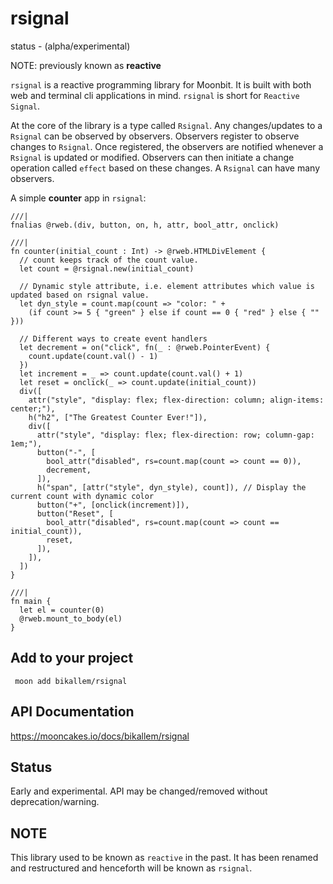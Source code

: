 # rsignal 
status - (alpha/experimental)

NOTE: previously known as **reactive**

`rsignal` is a reactive programming library for Moonbit. It is built with both web and terminal cli applications in mind. `rsignal` is short for `Reactive Signal`.

At the core of the library is a type called `Rsignal`. Any changes/updates to a `Rsignal` can be observed by observers. Observers register to observe changes to `Rsignal`. Once registered, the observers are notified whenever a `Rsignal` is updated or modified. Observers can then initiate a change operation called `effect` based on these changes. A `Rsignal` can have many observers.

A simple **counter** app in `rsignal`:
```moonbit
///|
fnalias @rweb.(div, button, on, h, attr, bool_attr, onclick)

///|
fn counter(initial_count : Int) -> @rweb.HTMLDivElement {
  // count keeps track of the count value.
  let count = @rsignal.new(initial_count)

  // Dynamic style attribute, i.e. element attributes which value is updated based on rsignal value.
  let dyn_style = count.map(count => "color: " +
    (if count >= 5 { "green" } else if count == 0 { "red" } else { "" }))

  // Different ways to create event handlers
  let decrement = on("click", fn(_ : @rweb.PointerEvent) {
    count.update(count.val() - 1)
  })
  let increment = _ => count.update(count.val() + 1)
  let reset = onclick(_ => count.update(initial_count))
  div([
    attr("style", "display: flex; flex-direction: column; align-items: center;"),
    h("h2", ["The Greatest Counter Ever!"]),
    div([
      attr("style", "display: flex; flex-direction: row; column-gap: 1em;"),
      button("-", [
        bool_attr("disabled", rs=count.map(count => count == 0)),
        decrement,
      ]),
      h("span", [attr("style", dyn_style), count]), // Display the current count with dynamic color
      button("+", [onclick(increment)]),
      button("Reset", [
        bool_attr("disabled", rs=count.map(count => count == initial_count)),
        reset,
      ]),
    ]),
  ])
}

///|
fn main {
  let el = counter(0)
  @rweb.mount_to_body(el)
}
```

## Add to your project
``` moon add bikallem/rsignal```

## API Documentation
https://mooncakes.io/docs/bikallem/rsignal

## Status
Early and experimental. API may be changed/removed without deprecation/warning.

## NOTE
This library used to be known as `reactive` in the past. It has been renamed and restructured and henceforth will be known as `rsignal`.
